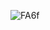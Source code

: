 
![FA6f](https://user-images.githubusercontent.com/21682081/136855499-c3b59598-71ac-4d05-8fad-1f5b1d82e2eb.gif)
